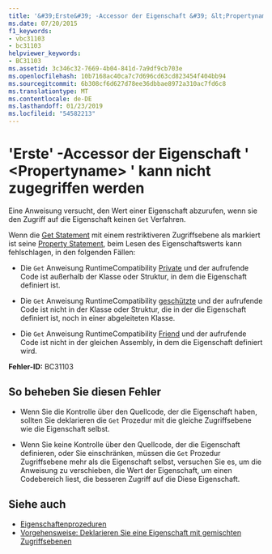 ```yaml
---
title: '&#39;Erste&#39; -Accessor der Eigenschaft &#39; &lt;Propertyname&gt; &#39; kann nicht zugegriffen werden'
ms.date: 07/20/2015
f1_keywords:
- vbc31103
- bc31103
helpviewer_keywords:
- BC31103
ms.assetid: 3c346c32-7669-4b04-841d-7a9df9cb703e
ms.openlocfilehash: 10b7168ac40ca7c7d696cd63cd823454f404bb94
ms.sourcegitcommit: 6b308cf6d627d78ee36dbbae8972a310ac7fd6c8
ms.translationtype: MT
ms.contentlocale: de-DE
ms.lasthandoff: 01/23/2019
ms.locfileid: "54582213"
---
```

# <a name="39get39-accessor-of-property-39ltpropertynamegt39-is-not-accessible"></a>&#39;Erste&#39; -Accessor der Eigenschaft &#39; &lt;Propertyname&gt; &#39; kann nicht zugegriffen werden
Eine Anweisung versucht, den Wert einer Eigenschaft abzurufen, wenn sie den Zugriff auf die Eigenschaft keinen `Get` Verfahren.  
  
 Wenn die [Get Statement](../../../visual-basic/language-reference/statements/get-statement.md) mit einem restriktiveren Zugriffsebene als markiert ist seine [Property Statement](../../../visual-basic/language-reference/statements/property-statement.md), beim Lesen des Eigenschaftswerts kann fehlschlagen, in den folgenden Fällen:  
  
-   Die `Get` Anweisung RuntimeCompatibility [Private](../../../visual-basic/language-reference/modifiers/private.md) und der aufrufende Code ist außerhalb der Klasse oder Struktur, in dem die Eigenschaft definiert ist.  
  
-   Die `Get` Anweisung RuntimeCompatibility [geschützte](../../../visual-basic/language-reference/modifiers/protected.md) und der aufrufende Code ist nicht in der Klasse oder Struktur, die in der die Eigenschaft definiert ist, noch in einer abgeleiteten Klasse.  
  
-   Die `Get` Anweisung RuntimeCompatibility [Friend](../../../visual-basic/language-reference/modifiers/friend.md) und der aufrufende Code ist nicht in der gleichen Assembly, in dem die Eigenschaft definiert wird.  
  
 **Fehler-ID:** BC31103  
  
## <a name="to-correct-this-error"></a>So beheben Sie diesen Fehler  
  
-   Wenn Sie die Kontrolle über den Quellcode, der die Eigenschaft haben, sollten Sie deklarieren die `Get` Prozedur mit die gleiche Zugriffsebene wie die Eigenschaft selbst.  
  
-   Wenn Sie keine Kontrolle über den Quellcode, der die Eigenschaft definieren, oder Sie einschränken, müssen die `Get` Prozedur Zugriffsebene mehr als die Eigenschaft selbst, versuchen Sie es, um die Anweisung zu verschieben, die Wert der Eigenschaft, um einen Codebereich liest, die besseren Zugriff auf die Diese Eigenschaft.  
  
## <a name="see-also"></a>Siehe auch
- [Eigenschaftenprozeduren](../../../visual-basic/programming-guide/language-features/procedures/property-procedures.md)
- [Vorgehensweise: Deklarieren Sie eine Eigenschaft mit gemischten Zugriffsebenen](../../../visual-basic/programming-guide/language-features/procedures/how-to-declare-a-property-with-mixed-access-levels.md)
